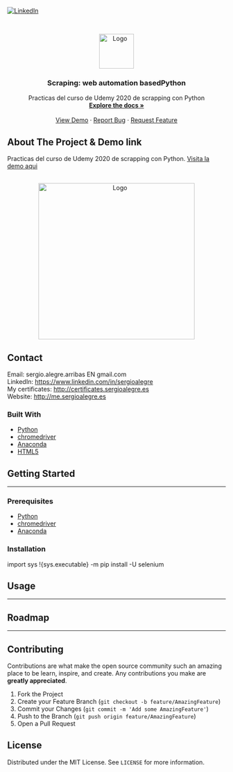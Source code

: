 <!--
REEMPLAZAR: Buscador-Ajax-similar-a-Google, TITULO, DESCRIPCION, DESCRIPCION2, DEMO, TECNOLOGIAS
-->
[![LinkedIn][linkedin-shield]][linkedin-url]

<!-- PROJECT LOGO -->
<br />
<p align="center">
  <a href="https://github.com/sergioalegre/Scraping-web-automation-based-Python">
    <img src="http://sergioalegre.es/logo.JPG" alt="Logo" width="80" height="80">
  </a>

  <h3 align="center"><!-- TITULO -->Scraping: web automation basedPython</h3>

  <p align="center">
    <!-- DESCRIPCION -->Practicas del curso de Udemy 2020 de scrapping con Python
    <br />
    <a href="https://github.com/sergioalegre/Scraping-web-automation-based-Python"><strong>Explore the docs »</strong></a>
    <br />
    <br />
    <!-- DEMO --><a href="http://sergioalegre.es/Programacion/_BuscadorAJAX/">View Demo</a>
    ·
    <a href="https://github.com/sergioalegre/Scraping-web-automation-based-Python/issues">Report Bug</a>
    ·
    <a href="https://github.com/sergioalegre/Scraping-web-automation-based-Python/issues">Request Feature</a>
  </p>
</p>

## About The Project & Demo link
<!-- DESCRIPCION2 --> <!-- DEMO -->
Practicas del curso de Udemy 2020 de scrapping con Python.  <a href="http://sergioalegre.es/Programacion/_BuscadorAJAX/">Visita la demo aqui</a>
<br><br>
<p align="center">
  <a href="https://github.com/sergioalegre/Scraping-web-automation-based-Python/">
    <img src="http://www.sergioalegre.es/Programacion/_ScrappingPython/Python_Scrapping.gif" alt="Logo" width="360" height="">
  </a>
</p>

## Contact
Email: sergio.alegre.arribas EN gmail.com
<br>
LinkedIn: https://www.linkedin.com/in/sergioalegre
<br>
My certificates: http://certificates.sergioalegre.es
<br>
Website: http://me.sergioalegre.es

### Built With
<!-- TECNOLOGIAS -->
* [Python](Python)
* [chromedriver](chromedriver)
* [Anaconda](Anaconda)
* [HTML5](HTML5)

## Getting Started
---

### Prerequisites
* [Python](Python)
* [chromedriver](chromedriver)
* [Anaconda](Anaconda)

### Installation
import sys
!{sys.executable} -m pip install -U selenium

## Usage
---

## Roadmap
---

## Contributing
Contributions are what make the open source community such an amazing place to be learn, inspire, and create. Any contributions you make are **greatly appreciated**.

1. Fork the Project
2. Create your Feature Branch (`git checkout -b feature/AmazingFeature`)
3. Commit your Changes (`git commit -m 'Add some AmazingFeature'`)
4. Push to the Branch (`git push origin feature/AmazingFeature`)
5. Open a Pull Request

## License
Distributed under the MIT License. See `LICENSE` for more information.


[linkedin-shield]: https://img.shields.io/badge/-LinkedIn-black.svg?style=flat-square&logo=linkedin&colorB=555
[linkedin-url]: https://linkedin.com/in/sergioalegre
